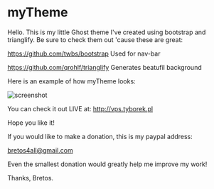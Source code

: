 myTheme
=======

Hello. This is my little Ghost theme I've created using bootstrap and trianglify. 
Be sure to check them out 'cause these are great:

https://github.com/twbs/bootstrap
Used for nav-bar

https://github.com/qrohlf/trianglify
Generates beatufil background

Here is an example of how myTheme looks:

![screenshot](http://i.imgur.com/dmjzql3.png)

You can check it out LIVE at:
http://vps.tyborek.pl

Hope you like it!

If you would like to make a donation, this is my paypal address:

bretos4all@gmail.com

Even the smallest donation would greatly help me improve my work!

Thanks,
Bretos.

